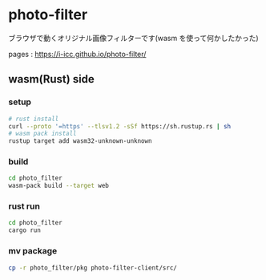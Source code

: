 # photo-filter
ブラウザで動くオリジナル画像フィルターです(wasm を使って何かしたかった)

pages : https://i-icc.github.io/photo-filter/

## wasm(Rust) side

### setup
```sh
# rust install
curl --proto '=https' --tlsv1.2 -sSf https://sh.rustup.rs | sh
# wasm pack install
rustup target add wasm32-unknown-unknown
```

### build
```sh
cd photo_filter
wasm-pack build --target web
```

### rust run
```sh
cd photo_filter
cargo run
```

### mv package
```sh
cp -r photo_filter/pkg photo-filter-client/src/
```